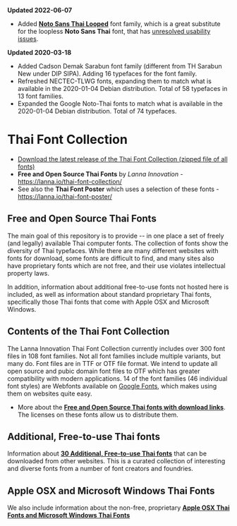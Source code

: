 **Updated 2022-06-07**

- Added **[Noto Sans Thai Looped](https://fonts.google.com/noto/specimen/Noto+Sans+Thai+Looped)** font family, which is a great substitute for the loopless **Noto Sans Thai** font, that has [unresolved usability issues](https://github.com/googlefonts/noto-fonts/issues/1049).

**Updated 2020-03-18**

- Added Cadson Demak Sarabun font family (different from TH Sarabun New under DIP SIPA). Adding 16 typefaces for the font family.  
- Refreshed NECTEC-TLWG fonts, expanding them to match what is available in the 2020-01-04 Debian distribution. Total of 58 typefaces in 13 font families.
- Expanded the Google Noto-Thai fonts to match what is available in the 2020-01-04 Debian distribution. Total of 74 typefaces.

# Thai Font Collection

- [Download the latest release of the Thai Font Collection (zipped file of all fonts)](https://github.com/jeffmcneill/thai-font-collection/releases)
- **Free and Open Source Thai Fonts** by *Lanna Innovation* - <https://lanna.io/thai-font-collection/>
- See also the **Thai Font Poster** which uses a selection of these fonts - <https://lanna.io/thai-font-poster/>

## Free and Open Source Thai Fonts

The main goal of this repository is to provide -- in one place a set of freely (and legally) available Thai computer fonts. The collection of fonts show the diversity of Thai typefaces. While there are many different websites with fonts for download, some fonts are difficult to find, and many sites also have proprietary fonts which are not free, and their use violates intellectual property laws.

In addition, information about additional free-to-use fonts not hosted here is included, as well as information about standard proprietary Thai fonts, specifically those Thai fonts that come with Apple OSX and Microsoft Windows.

## Contents of the Thai Font Collection

The Lanna Innovation Thai Font Collection currently includes over 300 font files in 108 font families. Not all font families include multiple variants, but many do. Font files are in TTF or OTF file format. We intend to update all open source and pubic domain font files to OTF which has greater compatibility with modern applications. 14 of the font families (46 individual font styles) are Webfonts available on [Google Fonts](https://fonts.google.com/), which makes using them on websites quite easy.

- More about the **[Free and Open Source Thai fonts with download links](https://github.com/lannainnovation/thai-font-collection/blob/master/downloadable-free-thai-fonts/)**. The licenses on these fonts allow us to distribute them.

## Additional, Free-to-use Thai fonts

Information about **[30 Additional, Free-to-use Thai fonts](https://github.com/lannainnovation/thai-font-collection/blob/master/more-free-thai-fonts-from-other-websites.md)** that can be downloaded from other websites. This is a curated collection of interesting and diverse fonts from a number of font creators and foundries.

## Apple OSX and Microsoft Windows Thai Fonts

We also include information about the non-free, proprietary **[Apple OSX Thai Fonts and Microsoft Windows Thai Fonts](https://github.com/lannainnovation/thai-font-collection/blob/master/apple-and-microsoft-thai-fonts.md)**
